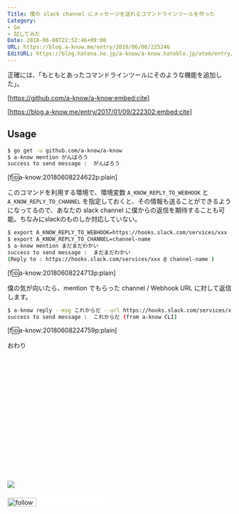 ```yaml
---
Title: 僕の slack channel にメッセージを送れるコマンドラインツールを作った
Category:
- Go
- 試してみた
Date: 2018-06-08T22:52:46+09:00
URL: https://blog.a-know.me/entry/2018/06/08/225246
EditURL: https://blog.hatena.ne.jp/a-know/a-know.hateblo.jp/atom/entry/17391345971652282528
---
```


正確には、「もともとあったコマンドラインツールにそのような機能を追加した」。



[https://github.com/a-know/a-know:embed:cite]




[https://blog.a-know.me/entry/2017/01/09/222302:embed:cite]





<!-- more -->



## Usage
```sh
$ go get -u github.com/a-know/a-know
$ a-know mention がんばろう       
success to send message :  がんばろう
```

[f:id:a-know:20180608224622p:plain]


このコマンドを利用する環境で、環境変数 `A_KNOW_REPLY_TO_WEBHOOK` と `A_KNOW_REPLY_TO_CHANNEL` を指定しておくと、その情報も送ることができるようになってるので、あなたの slack channel に僕からの返信を期待することも可能。ちなみにslackのものしか対応していない。

```sh
$ export A_KNOW_REPLY_TO_WEBHOOK=https://hooks.slack.com/services/xxx
$ export A_KNOW_REPLY_TO_CHANNEL=channel-name
$ a-know mention まだまだわかい                                      
success to send message :  まだまだわかい
(Reply to : https://hooks.slack.com/services/xxx @ channel-name )
```

[f:id:a-know:20180608224713p:plain]


僕の気が向いたら、mention でもらった channel / Webhook URL に対して返信します。

```sh
$ a-know reply --msg これからだ --url https://hooks.slack.com/services/xxx --ch channel-name
success to send message :  これからだ (from a-know CLI)
```

[f:id:a-know:20180608224759p:plain]


おわり


<div>
<br>
<script async src="//pagead2.googlesyndication.com/pagead/js/adsbygoogle.js"></script>
<!-- article-bottom2 -->
<ins class="adsbygoogle"
     style="display:inline-block;width:300px;height:250px"
     data-ad-client="ca-pub-3463034538369189"
     data-ad-slot="5274552934"></ins>
<script>
(adsbygoogle = window.adsbygoogle || []).push({});
</script>

<a href="http://bit.ly/pixe-la" target='blank' rel="nofollow"><img src="https://cdn-ak.f.st-hatena.com/images/fotolife/a/a-know/20181026/20181026091953.png"></a>
<br>
</div>

<div>
<a href='http://cloud.feedly.com/#subscription%2Ffeed%2Fhttp%3A%2F%2Fblog.a-know.me%2Ffeed'  target='blank'><img id='feedlyFollow' src='//s3.feedly.com/img/follows/feedly-follow-rectangle-volume-small_2x.png' alt='follow us in feedly' width='65' height='20'></a>



<iframe src="//blog.hatena.ne.jp/a-know/a-know.hateblo.jp/subscribe/iframe" allowtransparency="true" frameborder="0" scrolling="no" width="150" height="28"></iframe>
</div>


<script src="https://moshi-moshi.moshimo.works/moshimoshi/a_know_blog/2018-06-08-225246?title=%E5%83%95%E3%81%AE%20slack%20channel%20%E3%81%AB%E3%83%A1%E3%83%83%E3%82%BB%E3%83%BC%E3%82%B8%E3%82%92%E9%80%81%E3%82%8C%E3%82%8B%E3%82%B3%E3%83%9E%E3%83%B3%E3%83%89%E3%83%A9%E3%82%A4%E3%83%B3%E3%83%84%E3%83%BC%E3%83%AB%E3%82%92%E4%BD%9C%E3%81%A3%E3%81%9F"></script>
